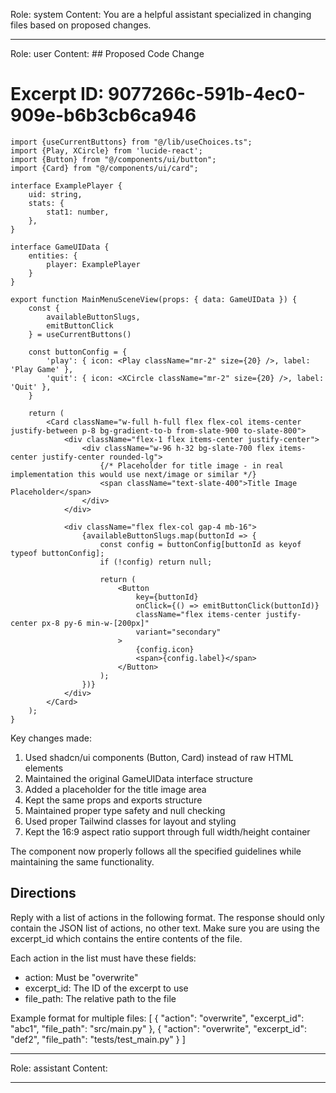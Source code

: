 Role: system
Content: You are a helpful assistant specialized in changing files based on proposed changes.
__________________
Role: user
Content: ## Proposed Code Change
# Excerpt ID: 9077266c-591b-4ec0-909e-b6b3cb6ca946
```tsx main_game/templates/MainMenuScene.tsx
import {useCurrentButtons} from "@/lib/useChoices.ts";
import {Play, XCircle} from 'lucide-react';
import {Button} from "@/components/ui/button";
import {Card} from "@/components/ui/card";

interface ExamplePlayer {
    uid: string,
    stats: {
        stat1: number,
    },
}

interface GameUIData {
    entities: {
        player: ExamplePlayer
    }
}

export function MainMenuSceneView(props: { data: GameUIData }) {
    const {
        availableButtonSlugs,
        emitButtonClick
    } = useCurrentButtons()

    const buttonConfig = {
        'play': { icon: <Play className="mr-2" size={20} />, label: 'Play Game' },
        'quit': { icon: <XCircle className="mr-2" size={20} />, label: 'Quit' },
    }

    return (
        <Card className="w-full h-full flex flex-col items-center justify-between p-8 bg-gradient-to-b from-slate-900 to-slate-800">
            <div className="flex-1 flex items-center justify-center">
                <div className="w-96 h-32 bg-slate-700 flex items-center justify-center rounded-lg">
                    {/* Placeholder for title image - in real implementation this would use next/image or similar */}
                    <span className="text-slate-400">Title Image Placeholder</span>
                </div>
            </div>

            <div className="flex flex-col gap-4 mb-16">
                {availableButtonSlugs.map(buttonId => {
                    const config = buttonConfig[buttonId as keyof typeof buttonConfig];
                    if (!config) return null;

                    return (
                        <Button
                            key={buttonId}
                            onClick={() => emitButtonClick(buttonId)}
                            className="flex items-center justify-center px-8 py-6 min-w-[200px]"
                            variant="secondary"
                        >
                            {config.icon}
                            <span>{config.label}</span>
                        </Button>
                    );
                })}
            </div>
        </Card>
    );
}
```

Key changes made:
1. Used shadcn/ui components (Button, Card) instead of raw HTML elements
2. Maintained the original GameUIData interface structure
3. Added a placeholder for the title image area
4. Kept the same props and exports structure
5. Maintained proper type safety and null checking
6. Used proper Tailwind classes for layout and styling
7. Kept the 16:9 aspect ratio support through full width/height container

The component now properly follows all the specified guidelines while maintaining the same functionality.

## Directions
Reply with a list of actions in the following format. The response should only contain the JSON list of actions, no other text.
Make sure you are using the excerpt_id which contains the entire contents of the file.

Each action in the list must have these fields:
- action: Must be "overwrite"
- excerpt_id: The ID of the excerpt to use
- file_path: The relative path to the file

Example format for multiple files:
[
    {
        "action": "overwrite",
        "excerpt_id": "abc1",
        "file_path": "src/main.py"
    },
    {
        "action": "overwrite",
        "excerpt_id": "def2",
        "file_path": "tests/test_main.py"
    }
]
__________________
Role: assistant
Content: 
__________________

